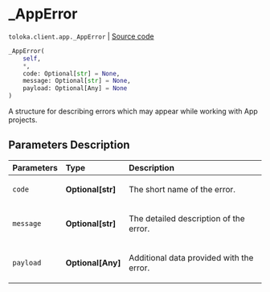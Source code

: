 # _AppError
`toloka.client.app._AppError` | [Source code](https://github.com/Toloka/toloka-kit/blob/v1.1.1/src/client/app/__init__.py#L20)

```python
_AppError(
    self,
    *,
    code: Optional[str] = None,
    message: Optional[str] = None,
    payload: Optional[Any] = None
)
```

A structure for describing errors which may appear while working with App projects.

## Parameters Description

| Parameters | Type | Description |
| :----------| :----| :-----------|
`code`|**Optional\[str\]**|<p>The short name of the error.</p>
`message`|**Optional\[str\]**|<p>The detailed description of the error.</p>
`payload`|**Optional\[Any\]**|<p>Additional data provided with the error.</p>
